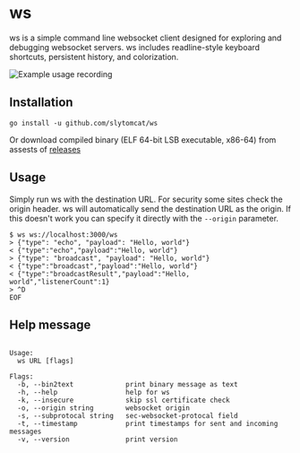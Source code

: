 # ws

ws is a simple command line websocket client designed for exploring and debugging websocket servers. ws includes readline-style keyboard shortcuts, persistent history, and colorization.

![Example usage recording](https://hashrocket-production.s3.amazonaws.com/uploads/blog/misc/ws/ws.gif)

## Installation

```
go install -u github.com/slytomcat/ws
```

Or download compiled binary (ELF 64-bit LSB executable, x86-64) from assests of [releases](https://github.com/slytomcat/ws/releases)

## Usage

Simply run ws with the destination URL. For security some sites check the origin header. ws will automatically send the destination URL as the origin. If this doesn't work you can specify it directly with the `--origin` parameter.

```
$ ws ws://localhost:3000/ws
> {"type": "echo", "payload": "Hello, world"}
< {"type":"echo","payload":"Hello, world"}
> {"type": "broadcast", "payload": "Hello, world"}
< {"type":"broadcast","payload":"Hello, world"}
< {"type":"broadcastResult","payload":"Hello, world","listenerCount":1}
> ^D
EOF
```

## Help message

```websocket tool v. 0.2.2

Usage:
  ws URL [flags]

Flags:
  -b, --bin2text             print binary message as text
  -h, --help                 help for ws
  -k, --insecure             skip ssl certificate check
  -o, --origin string        websocket origin
  -s, --subprotocal string   sec-websocket-protocal field
  -t, --timestamp            print timestamps for sent and incoming messages
  -v, --version              print version
  
  ```